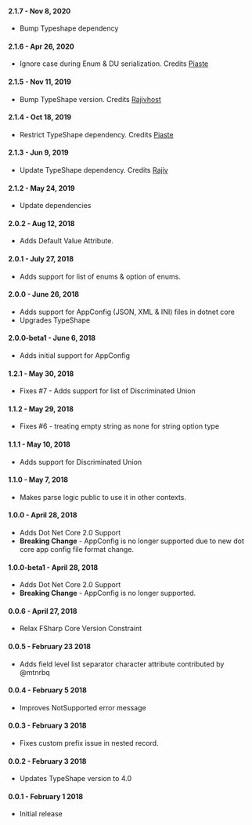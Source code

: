 #### 2.1.7 - Nov 8, 2020
* Bump Typeshape dependency

#### 2.1.6 - Apr 26, 2020
* Ignore case during Enum & DU serialization. Credits [Piaste](https://github.com/piaste)

#### 2.1.5 - Nov 11, 2019
* Bump TypeShape version. Credits [Rajivhost](https://github.com/rajivhost)

#### 2.1.4 - Oct 18, 2019
* Restrict TypeShape dependency. Credits [Piaste](https://github.com/piaste)

#### 2.1.3 - Jun 9, 2019
* Update TypeShape dependency. Credits [Rajiv](https://github.com/Rajivhost)

#### 2.1.2 - May 24, 2019
* Update dependencies

#### 2.0.2 - Aug 12, 2018
* Adds Default Value Attribute.

#### 2.0.1 - July 27, 2018
* Adds support for list of enums & option of enums.

#### 2.0.0 - June 26, 2018
* Adds support for AppConfig (JSON, XML & INI) files in dotnet core
* Upgrades TypeShape

#### 2.0.0-beta1 - June 6, 2018
* Adds initial support for AppConfig

#### 1.2.1 - May 30, 2018
* Fixes #7 - Adds support for list of Discriminated Union

#### 1.1.2 - May 29, 2018
* Fixes #6 - treating empty string as none for string option type

#### 1.1.1 - May 10, 2018
* Adds support for Discriminated Union

#### 1.1.0 - May 7, 2018
* Makes parse logic public to use it in other contexts. 

#### 1.0.0 - April 28, 2018
* Adds Dot Net Core 2.0 Support
*  **Breaking Change** - AppConfig is no longer supported due to new dot core app config file format change.

#### 1.0.0-beta1 - April 28, 2018
* Adds Dot Net Core 2.0 Support
* **Breaking Change** - AppConfig is no longer supported.

#### 0.0.6 - April 27, 2018
* Relax FSharp Core Version Constraint

#### 0.0.5 - February 23 2018
* Adds field level list separator character attribute contributed by @mtnrbq

#### 0.0.4 - February 5 2018
* Improves NotSupported error message

#### 0.0.3 - February 3 2018
* Fixes custom prefix issue in nested record.

#### 0.0.2 - February 3 2018
* Updates TypeShape version to 4.0

#### 0.0.1 - February 1 2018
* Initial release